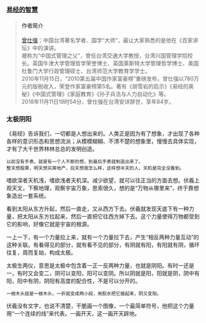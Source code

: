 ### [易经的智慧](https://movie.douban.com/subject/34801060/)<!-- {docsify-ignore} -->

>#### 作者简介<!-- {docsify-ignore} -->
>[曾仕强](https://movie.douban.com/celebrity/1404249/)：中国台湾著名学者、国学“大师”，最让大家熟悉的是他在《百家讲坛》中的演讲。  
>被称为“中国式管理之父”，曾任台湾交通大学教授，台湾兴国管理学院校长。英国牛津大学管理哲学荣誉博士、英国莱斯特大学管理哲学博士、美国杜鲁门大学行政管理硕士、台湾师范大学教育学学士。  
>2010年11月15日，“2010第五届中国作家富豪榜”重磅发布，曾仕强以780万元的版税收入，荣登作家富豪榜第5名。著有《胡雪岩的启示》《易经的奥秘》《中国式管理》《家庭教育》《孙子兵法与人力自动化》等。  
>2018年11月11日19时54分，曾仕强在台湾安详辞世，享年84岁。  

### 太极阴阳

《易经》告诉我们，一切都是人想出来的。人类正是因为有了想象，才出现了各种各样的意识形态和思想流派；从模模糊糊、不清不楚的想象里，慢慢去具体实现，才有了大千世界林林总总的发明创造。

```
以前没有手表，就是有一个人不断的想，到最后手表就制造出来了。
整天想股票，明天想买房地产，后天想我怎么样，这样想半天的人，天机是完全没看到。
```

嗜欲深者天机浅，嗜欲浅者天机深。减少欲望，就可以往正当的方面去想。伏羲上观天文，下察地理，观察宇宙万象，思索很久，想的是“万物从哪里来”，终于靠想象造出一套系统。

看到太阳从东方升起，然后一直走，又从西方下去。伏羲就发现天底下有一种力量，把太阳从东方拉起来，然后一直把它往西方掉下去。这个力量使得万物都受到它的影响，好像它就是宇宙的根源。

一上一下，有一个力量拉上来，就有一个力量拉下去，产生“相反两种力量互动”的这种关联。有看得见的部分，就有看不见的部分，有阴就有阳，有阳就有阴，循环往复，周而复始，构成太极。

太极生两仪，意思是太极中包含着一正一反两种力量，也就是阴阳。有时一还是一，有时又会变二，阴可以变阳，阳可以变阴。所以阴就是阳，阳就是阴，阴中有阳，阳中有阴，阴阳有高度的配合性，不是可以分开的。

```
一根木头就是一根木头，一折就变成两小段，用胶水把它接起来，阴又变阳。
```

伏羲没有文字，也说不清楚，干脆画一个图像，一个最简单符号，他把这个力量用“一个连续的线”来代表。一画开天，这一画开天辟地。




